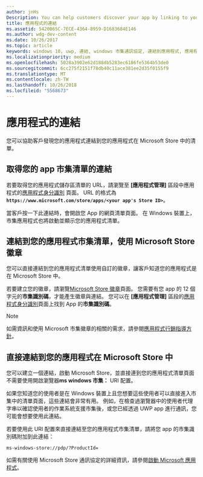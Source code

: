 ```yaml
---
author: jnHs
Description: You can help customers discover your app by linking to your app's listing in the Microsoft Store.
title: 應用程式的連結
ms.assetid: 5420B65C-7ECE-4364-8959-D1683684E146
ms.author: wdg-dev-content
ms.date: 10/26/2017
ms.topic: article
keywords: windows 10, uwp, 連結, windows 市集通訊協定, 連結到應用程式, 應用程式的連結
ms.localizationpriority: medium
ms.openlocfilehash: 5028a3902e62d188db5283ec6186fe5364b53de0
ms.sourcegitcommit: 6cc275f2151f78db40c11ace381ee2d35f0155f9
ms.translationtype: MT
ms.contentlocale: zh-TW
ms.lasthandoff: 10/26/2018
ms.locfileid: "5568673"
---
```

# <a name="link-to-your-app"></a>應用程式的連結


您可以協助客戶發現您的應用程式連結到您的應用程式在 Microsoft Store 中的清單。

## <a name="getting-the-link-to-your-apps-store-listing"></a>取得您的 app 市集清單的連結

若要取得您的應用程式儲存區清單的 URL，請瀏覽至 **\[應用程式管理\]** 區段中應用程式的[應用程式身分識別](view-app-identity-details.md) 頁面。 URL 的格式為 **`https://www.microsoft.com/store/apps/<your app's Store ID>`**。

當客戶按一下此連結時，會開啟您 App 的網頁清單頁面。 在 Windows 裝置上，市集應用程式也將啟動並顯示您的應用程式清單。


## <a name="linking-to-your-apps-store-listing-with-the-microsoft-store-badge"></a>連結到您的應用程式市集清單，使用 Microsoft Store 徽章

您可以直接連結到您的應用程式清單使用自訂的徽章，讓客戶知道您的應用程式是在 Microsoft Store 中。

若要建立您的徽章，請瀏覽[Microsoft Store 徽章](http://go.microsoft.com/fwlink/p/?LinkID=534236)頁面。 您需要有您 app 的 12 個字元的**市集識別碼**，才能產生徽章與連結。 您可以在 **\[應用程式管理\]** 區段的[應用程式身分識別](view-app-identity-details.md)頁面上找到 App 的**市集識別碼**。

> [!NOTE]
> 如需資訊和使用 Microsoft 市集徽章的相關的需求，請參閱[應用程式行銷指導方針](app-marketing-guidelines.md)。


## <a name="linking-directly-to-your-app-in-the-microsoft-store"></a>直接連結到您的應用程式在 Microsoft Store 中

您可以建立一個連結，啟動 Microsoft Store，並直接連到您的應用程式清單頁面不需要使用開啟瀏覽器**ms windows 市集：** URI 配置。

如果您知道您的使用者是在 Windows 裝置上且您想要這些使用者可以直接進入市集中的清單頁面，這些連結會非常有用。 例如，在檢查過瀏覽器中的使用者代理字串以確認使用者的作業系統支援市集後，或您已經透過 UWP app 進行通訊，您可能會想要使用此連結。

若要使用此 URI 配置來直接連結至您的應用程式市集清單，請將您 app 的市集識別碼附加到此連結：

`ms-windows-store://pdp/?ProductId=`

如需有關使用 Microsoft Store 通訊協定的詳細資訊，請參閱[啟動 Microsoft 應用程式](../launch-resume/launch-store-app.md)。

 

 




